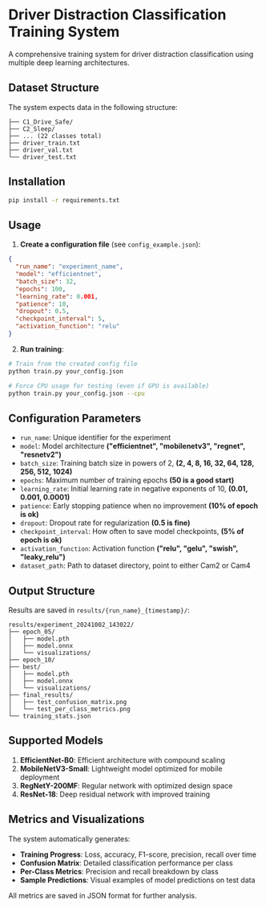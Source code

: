 # Driver Distraction Classification Training System

A comprehensive training system for driver distraction classification using multiple deep learning architectures.


## Dataset Structure

The system expects data in the following structure:
```
├── C1_Drive_Safe/
├── C2_Sleep/
├── ... (22 classes total)
├── driver_train.txt
├── driver_val.txt
└── driver_test.txt
```

## Installation

```bash
pip install -r requirements.txt
```

## Usage

1. **Create a configuration file** (see `config_example.json`):
```json
{
  "run_name": "experiment_name",
  "model": "efficientnet",
  "batch_size": 32,
  "epochs": 100,
  "learning_rate": 0.001,
  "patience": 10,
  "dropout": 0.5,
  "checkpoint_interval": 5,
  "activation_function": "relu"
}
```

2. **Run training**:
```bash
# Train from the created config file
python train.py your_config.json

# Force CPU usage for testing (even if GPU is available)
python train.py your_config.json --cpu

```

## Configuration Parameters

- `run_name`: Unique identifier for the experiment
- `model`: Model architecture __("efficientnet", "mobilenetv3", "regnet", "resnetv2")__
- `batch_size`: Training batch size in powers of 2, __(2, 4, 8, 16, 32, 64, 128, 256, 512, 1024)__
- `epochs`: Maximum number of training epochs __(50 is a good start)__
- `learning_rate`: Initial learning rate in negative exponents of 10, __(0.01, 0.001, 0.0001)__
- `patience`: Early stopping patience when no improvement __(10% of epoch is ok)__
- `dropout`: Dropout rate for regularization __(0.5 is fine)__
- `checkpoint_interval`: How often to save model checkpoints, __(5% of epoch is ok)__
- `activation_function`: Activation function __("relu", "gelu", "swish", "leaky_relu")__
- `dataset_path`: Path to dataset directory, point to either Cam2 or Cam4

## Output Structure

Results are saved in `results/{run_name}_{timestamp}/`:
```
results/experiment_20241002_143022/
├── epoch_05/
│   ├── model.pth
│   ├── model.onnx
│   └── visualizations/
├── epoch_10/
├── best/
│   ├── model.pth
│   ├── model.onnx
│   └── visualizations/
├── final_results/
│   ├── test_confusion_matrix.png
│   └── test_per_class_metrics.png
└── training_stats.json
```

## Supported Models

1. **EfficientNet-B0**: Efficient architecture with compound scaling
2. **MobileNetV3-Small**: Lightweight model optimized for mobile deployment
3. **RegNetY-200MF**: Regular network with optimized design space
4. **ResNet-18**: Deep residual network with improved training

## Metrics and Visualizations

The system automatically generates:
- **Training Progress**: Loss, accuracy, F1-score, precision, recall over time
- **Confusion Matrix**: Detailed classification performance per class
- **Per-Class Metrics**: Precision and recall breakdown by class
- **Sample Predictions**: Visual examples of model predictions on test data

All metrics are saved in JSON format for further analysis.